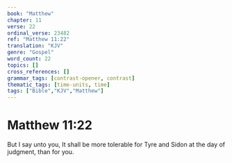 ```yaml
---
book: "Matthew"
chapter: 11
verse: 22
ordinal_verse: 23482
ref: "Matthew 11:22"
translation: "KJV"
genre: "Gospel"
word_count: 22
topics: []
cross_references: []
grammar_tags: [contrast-opener, contrast]
thematic_tags: [time-units, time]
tags: ["Bible","KJV","Matthew"]
---
```


# Matthew 11:22

But I say unto you, It shall be more tolerable for Tyre and Sidon at the day of judgment, than for you.
